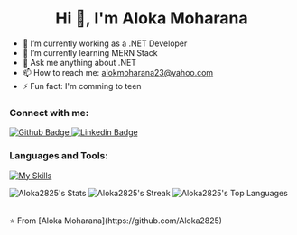  <h1 align="center">Hi 👋, I'm Aloka Moharana</h1>

- 🔭 I’m currently working as a .NET Developer
- 🌱 I’m currently learning MERN Stack
- 💬 Ask me anything about .NET 
- 📫 How to reach me: alokmoharana23@yahoo.com
- ⚡ Fun fact: I'm comming to teen
  
### Connect with me:
<div id="badges">
  <a href="https://github.com/Aloka2825">
    <img src="https://img.shields.io/badge/Github-white?style=for-the-badge&logo=Github&logoColor=black" alt="Github Badge"/>
  </a>
 <a href="https://www.linkedin.com/in/aloka-moharana-8660a0254/">
    <img src="https://img.shields.io/badge/linkedin-blue?style=for-the-badge&logo=linkedin&logoColor=white" alt="Linkedin Badge"/>
  </a>
<!--    <a href="https://www.instagram.com/axif_taj">
    <img src="https://img.shields.io/badge/Instagram-purple?style=for-the-badge&logo=instagram&logoColor=white" alt="Instagram Badge"/>
  </a>
   <a href="https://fb.com/aaxiftaj">
    <img src="https://img.shields.io/badge/Facebook-blue?style=for-the-badge&logo=facebook&logoColor=white" alt="Facebook Badge"/>
  </a>
   <a href="https://twitter.com/axiftaj">
    <img src="https://img.shields.io/badge/Twitter-blue?style=for-the-badge&logo=twitter&logoColor=white" alt="Twitter Badge"/>
  </a> -->
</div>

### Languages and Tools:
[![My Skills](https://skillicons.dev/icons?i=dotnet,cs,sqlite,mysql,mongodb,html,css,js,react,vite,nodejs,aws,ubuntu,vscode,git,github,linkedin,wordpress,ps)](https://skillicons.dev)

![Aloka2825's Stats](https://github-readme-stats.vercel.app/api?username=Aloka2825&theme=vue-dark&show_icons=true&hide_border=true&count_private=true)
![Aloka2825's Streak](https://github-readme-streak-stats.herokuapp.com/?user=Aloka2825&theme=vue-dark&hide_border=true)
![Aloka2825's Top Languages](https://github-readme-stats.vercel.app/api/top-langs/?username=Aloka2825&theme=vue-dark&show_icons=true&hide_border=true&layout=compact)


<br>
⭐️ From [Aloka Moharana](https://github.com/Aloka2825)
